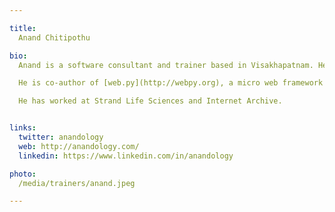 ```yaml
---

title:
  Anand Chitipothu

bio:
  Anand is a software consultant and trainer based in Visakhapatnam. He has over 13 years of experience in architecting and developing variety of software applications.

  He is co-author of [web.py](http://webpy.org), a micro web framework in Python.

  He has worked at Strand Life Sciences and Internet Archive.


links:
  twitter: anandology
  web: http://anandology.com/
  linkedin: https://www.linkedin.com/in/anandology

photo:
  /media/trainers/anand.jpeg

---
```

